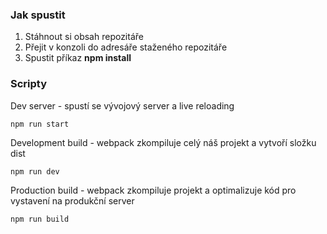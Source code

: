 ### Jak spustit

1. Stáhnout si obsah repozitáře
1. Přejit v konzoli do adresáře staženého repozitáře
1. Spustit příkaz **npm install**

### Scripty

Dev server - spustí se vývojový server a live reloading

```
npm run start
```

Development build - webpack zkompiluje celý náš projekt a vytvoří složku dist

```
npm run dev
```

Production build - webpack zkompiluje projekt a optimalizuje kód pro vystavení na produkční server

```
npm run build
```
